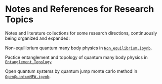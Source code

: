 # Notes and References for Research Topics

Notes and literature collections for some research directions, continuously being organized and expanded:

Non-equilibrium quantum many body physics in [`Non_equilibrium.ipynb`](https://github.com/JSKao/Computational-Quantum-Many-Body-Physics/blob/main/Non_equilibrium.ipynb). 


Pactice entanglement and topology of quantum many body physics in [`Entanglement_Topology`](https://github.com/JSKao/Computational-Quantum-Many-Body-Physics/blob/main/Entanglement_Topology.ipynb)

Open quantum systems by quantum jump monte carlo method in [`OpenQuantumNEW.ipynb`](https://github.com/JSKao/Notes_and_References/blob/main/OpenQuantumNEW.ipynb).
